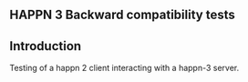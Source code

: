 
HAPPN 3 Backward compatibility tests
---------

Introduction
-------------------------

Testing of a happn 2 client interacting with a happn-3 server.

